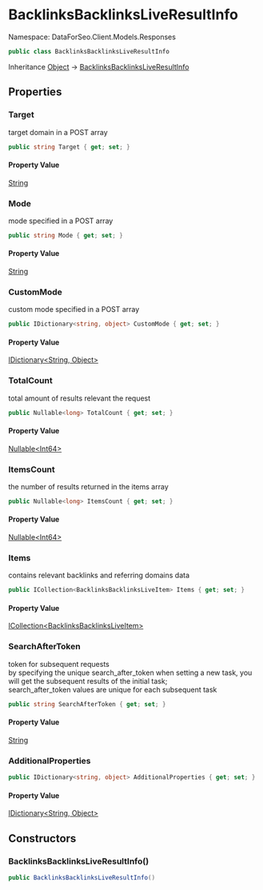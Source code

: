 # BacklinksBacklinksLiveResultInfo

Namespace: DataForSeo.Client.Models.Responses

```csharp
public class BacklinksBacklinksLiveResultInfo
```

Inheritance [Object](https://docs.microsoft.com/en-us/dotnet/api/system.object) → [BacklinksBacklinksLiveResultInfo](./dataforseo.client.models.responses.backlinksbacklinksliveresultinfo.md)

## Properties

### **Target**

target domain in a POST array

```csharp
public string Target { get; set; }
```

#### Property Value

[String](https://docs.microsoft.com/en-us/dotnet/api/system.string)<br>

### **Mode**

mode specified in a POST array

```csharp
public string Mode { get; set; }
```

#### Property Value

[String](https://docs.microsoft.com/en-us/dotnet/api/system.string)<br>

### **CustomMode**

custom mode specified in a POST array

```csharp
public IDictionary<string, object> CustomMode { get; set; }
```

#### Property Value

[IDictionary&lt;String, Object&gt;](https://docs.microsoft.com/en-us/dotnet/api/system.collections.generic.idictionary-2)<br>

### **TotalCount**

total amount of results relevant the request

```csharp
public Nullable<long> TotalCount { get; set; }
```

#### Property Value

[Nullable&lt;Int64&gt;](https://docs.microsoft.com/en-us/dotnet/api/system.nullable-1)<br>

### **ItemsCount**

the number of results returned in the items array

```csharp
public Nullable<long> ItemsCount { get; set; }
```

#### Property Value

[Nullable&lt;Int64&gt;](https://docs.microsoft.com/en-us/dotnet/api/system.nullable-1)<br>

### **Items**

contains relevant backlinks and referring domains data

```csharp
public ICollection<BacklinksBacklinksLiveItem> Items { get; set; }
```

#### Property Value

[ICollection&lt;BacklinksBacklinksLiveItem&gt;](https://docs.microsoft.com/en-us/dotnet/api/system.collections.generic.icollection-1)<br>

### **SearchAfterToken**

token for subsequent requests
 <br>by specifying the unique search_after_token when setting a new task, you will get the subsequent results of the initial task;
 <br>search_after_token values are unique for each subsequent task

```csharp
public string SearchAfterToken { get; set; }
```

#### Property Value

[String](https://docs.microsoft.com/en-us/dotnet/api/system.string)<br>

### **AdditionalProperties**

```csharp
public IDictionary<string, object> AdditionalProperties { get; set; }
```

#### Property Value

[IDictionary&lt;String, Object&gt;](https://docs.microsoft.com/en-us/dotnet/api/system.collections.generic.idictionary-2)<br>

## Constructors

### **BacklinksBacklinksLiveResultInfo()**

```csharp
public BacklinksBacklinksLiveResultInfo()
```
